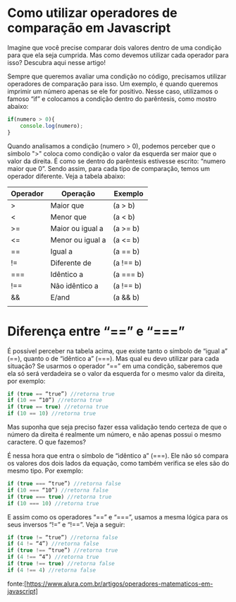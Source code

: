 # Como utilizar operadores de comparação em Javascript

Imagine que você precise comparar dois valores dentro de uma condição para que ela seja cumprida. Mas como devemos utilizar cada operador para isso? Descubra aqui nesse artigo!

Sempre que queremos avaliar uma condição no código, precisamos utilizar operadores de comparação para isso. Um exemplo, é quando queremos imprimir um número apenas se ele for positivo. Nesse caso, utilizamos o famoso “if” e colocamos a condição dentro do parêntesis, como mostro abaixo:

~~~javascript
if(numero > 0){
    console.log(numero);
} 
~~~

Quando analisamos a condição (numero > 0), podemos perceber que o símbolo ">" coloca como condição o valor da esquerda ser maior que o valor da direita. É como se dentro do parêntesis estivesse escrito: “numero maior que 0”. Sendo assim, para cada tipo de comparação, temos um operador diferente. Veja a tabela abaixo:

|Operador |	 Operação       |	Exemplo   |
|---------|-----------------|-------------|
|>        |Maior que        |(a > b)      |
|<        |Menor que        |(a < b)      |
|>=       |Maior ou igual a |(a >= b)     |
|<=       |Menor ou igual a |(a <= b)     | 
|==       |Igual a	        |(a == b)     |
|!=	      |Diferente de     |(a !== b)    | 
|===	  |Idêntico a       |(a === b)    |
|!==	  |Não idêntico a   |(a !== b)    |
|&&	      |E/and	        |(a && b)     |
|||	      |Ou/or            |(a || b)     |


# Diferença entre “==” e “===”

É possível perceber na tabela acima, que existe tanto o símbolo de “igual a” (==), quanto o de “idêntico a” (===). Mas qual eu devo utilizar para cada situação? Se usarmos o operador “==” em uma condição, saberemos que ela só será verdadeira se o valor da esquerda for o mesmo valor da direita, por exemplo:

~~~javascript
if (true == “true”) //retorna true
if (10 == “10”) //retorna true
if (true == true) //retorna true
if (10 == 10) //retorna true
~~~
Mas suponha que seja preciso fazer essa validação tendo certeza de que o número da direita é realmente um número, e não apenas possui o mesmo caractere. O que fazemos?

É nessa hora que entra o símbolo de “idêntico a” (===). Ele não só compara os valores dos dois lados da equação, como também verifica se eles são do mesmo tipo. Por exemplo:

~~~~javascript
if (true === “true”) //retorna false
if (10 === “10”) //retorna false
if (true === true) //retorna true
if (10 === 10) //retorna true
~~~~

E assim como os operadores “==” e “===”, usamos a mesma lógica para os seus inversos “!=” e “!==”. Veja a seguir:

~~~~javascript
if (true != “true”) //retorna false
if (4 != “4”) //retorna false
if (true !== “true”) //retorna true
if (4 !== “4”) //retorna true
if (true !== true) //retorna false
if (4 !== 4) //retorna false
~~~~

fonte:[https://www.alura.com.br/artigos/operadores-matematicos-em-javascript]
